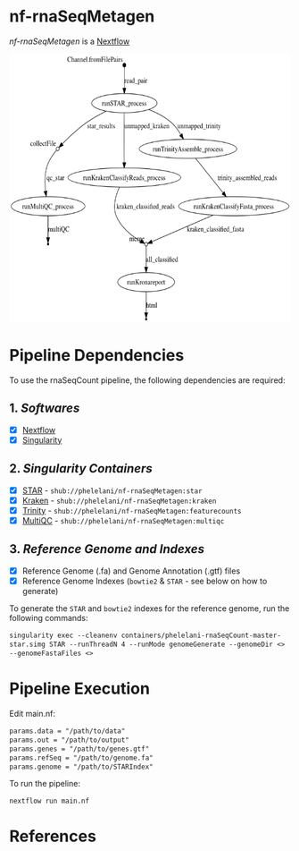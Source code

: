 # nf-rnaSeqMetagen
*nf-rnaSeqMetagen* is a [Nextflow](http://nextflow.io/) 

<p align="center">
  <img height="480" src="nf-rnaSeqMetagen.png">
</p>

# Pipeline Dependencies
To use the rnaSeqCount pipeline, the following dependencies are required:
## 1. _*Softwares*_
- [x] [Nextflow](https://www.nextflow.io/)
- [x] [Singularity](http://singularity.lbl.gov/)

## 2. _*Singularity Containers*_
- [x] [STAR](https://github.com/alexdobin/STAR) - ```shub://phelelani/nf-rnaSeqMetagen:star```
- [x] [Kraken](https://ccb.jhu.edu/software/kraken/) - ```shub://phelelani/nf-rnaSeqMetagen:kraken```
- [x] [Trinity](https://github.com/trinityrnaseq/trinityrnaseq/wiki) - ```shub://phelelani/nf-rnaSeqMetagen:featurecounts```
- [x] [MultiQC](http://multiqc.info/) - ```shub://phelelani/nf-rnaSeqMetagen:multiqc```

## 3. _*Reference Genome and Indexes*_
- [x] Reference Genome (.fa) and Genome Annotation (.gtf) files
- [x] Reference Genome Indexes (```bowtie2``` & ```STAR``` - see below on how to generate)

To generate the ```STAR``` and ```bowtie2``` indexes for the reference genome, run the following commands:
```
singularity exec --cleanenv containers/phelelani-rnaSeqCount-master-star.simg STAR --runThreadN 4 --runMode genomeGenerate --genomeDir <> --genomeFastaFiles <>
```

# Pipeline Execution

Edit main.nf:
```
params.data = "/path/to/data"
params.out = "/path/to/output"
params.genes = "/path/to/genes.gtf"
params.refSeq = "/path/to/genome.fa"
params.genome = "/path/to/STARIndex"
```

To run the pipeline:
```
nextflow run main.nf
```

# References
